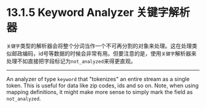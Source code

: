 # 13.1.5 Keyword Analyzer 关键字解析器

`关键字`类型的解析器会将整个分词当作一个不可再分割的对象来处理。这在处理类似邮政编码，id号等数据的时候会非常有用。但要注意的是，使用`关键字`解析器来处理不如直接把字段标记为`not_analyzed`来得更直观。

***

An analyzer of type `keyword` that "tokenizes" an entire stream as a single token. This is useful for data like zip codes, ids and so on. Note, when using mapping definitions, it might make more sense to simply mark the field as `not_analyzed`.